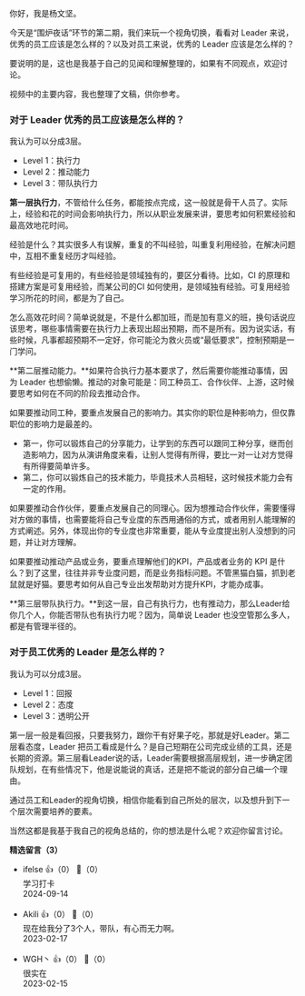 你好，我是杨文坚。

今天是“围炉夜话”环节的第二期，我们来玩一个视角切换，看看对 Leader 来说，优秀的员⼯应该是怎么样的？以及对员⼯来说，优秀的 Leader 应该是怎么样的？

要说明的是，这也是我基于自己的见闻和理解整理的，如果有不同观点，欢迎讨论。

视频中的主要内容，我也整理了文稿，供你参考。

### 对于 Leader 优秀的员⼯应该是怎么样的？

我认为可以分成3层。

- Level 1：执⾏⼒
- Level 2：推动能⼒
- Level 3：带队执⾏⼒

**第一层执行力**，不管给什么任务，都能按点完成，这⼀般就是⻣⼲⼈员了。实际上，经验和花的时间会影响执⾏⼒，所以从职业发展来讲，要思考如何积累经验和最⾼效地花时间。

经验是什么？其实很多人有误解，重复的不叫经验，叫重复利⽤经验，在解决问题中，互相不重复经历才叫经验。

有些经验是可复⽤的，有些经验是领域独有的，要区分看待。比如，CI 的原理和搭建⽅案是可复⽤经验，而某公司的CI 如何使⽤，是领域独有经验。可复⽤经验学习所花的时间，都是为了⾃⼰。

怎么⾼效花时间？简单说就是，不是什么都加班，⽽是加有意义的班，换句话说应该思考，哪些事情需要在执⾏⼒上表现出超出预期，⽽不是所有。因为说实话，有些时候，凡事都超预期不⼀定好，你可能沦为救⽕员或“最低要求”，控制预期是⼀⻔学问。

**第二层推动能⼒。**如果符合执⾏⼒基本要求了，然后需要你能推动事情，因为 Leader 也想偷懒。推动的对象可能是：同⼯种员⼯、合作伙伴、上游，这时候要思考如何在不同的阶段去推动合作。

如果要推动同⼯种，要重点发展自己的影响⼒。其实你的职位是种影响⼒，但仅靠职位的影响⼒是最差的。

- 第一，你可以锻炼⾃⼰的分享能⼒，让学到的东⻄可以跟同⼯种分享，继⽽创造影响⼒，因为从演讲⻆度来看，让别⼈觉得有所得，要⽐⼀对⼀让对⽅觉得有所得要简单许多。
- 第二，你可以锻炼自己的技术能⼒，毕竟技术⼈员相轻，这时候技术能⼒会有⼀定的作⽤。

如果要推动合作伙伴，要重点发展自己的同理⼼。因为想推动合作伙伴，需要懂得对⽅做的事情，也需要能将⾃⼰专业度的东⻄⽤通俗的方式，或者用别⼈能理解的⽅式阐述。另外，体现出你的专业度也非常重要，能从专业度提出别⼈没想到的问题，并让对⽅理解。

如果要推动推动产品或业务，要重点理解他们的KPI，产品或者业务的 KPI 是什么？到了这⾥，往往并⾮专业度问题，⽽是业务指标问题。不管⿊猫⽩猫，抓到⽼⿏就是好猫。要思考如何从⾃⼰专业出发帮助对⽅提升KPI，才能办成事。

**第三层带队执⾏⼒。**到这一层，⾃⼰有执⾏⼒，也有推动⼒，那么Leader给你⼏个⼈，你能否带队也有执⾏⼒呢？因为，简单说 Leader 也没空管那么多⼈，都是有管理半径的。

### 对于员⼯优秀的 Leader 是怎么样的？

我认为可以分成3层。

- Level 1：回报
- Level 2：态度
- Level 3：透明公开

第一层一般是看回报，只要我努⼒，跟你⼲有好果⼦吃，那就是好Leader。第二层看态度，Leader 把员⼯看成是什么？是⾃⼰短期在公司完成业绩的⼯具，还是⻓期的资源。第三层看Leader说的话，Leader需要根据高层规划，进一步确定团队规划，在有些情况下，他是说能说的真话，还是把不能说的部分⾃⼰编⼀个理由。

通过员工和Leader的视角切换，相信你能看到自己所处的层次，以及想升到下一个层次需要培养的要素。

当然这都是我基于我自己的视角总结的，你的想法是什么呢？欢迎你留言讨论。
<div><strong>精选留言（3）</strong></div><ul>
<li><span>ifelse</span> 👍（0） 💬（0）<div>学习打卡</div>2024-09-14</li><br/><li><span>Akili</span> 👍（0） 💬（0）<div>现在给我分了3个人，带队，有心而无力啊。</div>2023-02-17</li><br/><li><span>WGH丶</span> 👍（0） 💬（0）<div>很实在</div>2023-02-15</li><br/>
</ul>